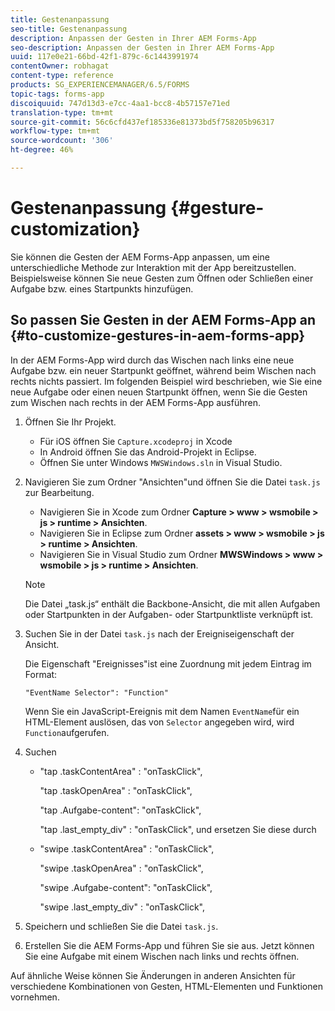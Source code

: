 ```yaml
---
title: Gestenanpassung
seo-title: Gestenanpassung
description: Anpassen der Gesten in Ihrer AEM Forms-App
seo-description: Anpassen der Gesten in Ihrer AEM Forms-App
uuid: 117e0e21-66bd-42f1-879c-6c1443991974
contentOwner: robhagat
content-type: reference
products: SG_EXPERIENCEMANAGER/6.5/FORMS
topic-tags: forms-app
discoiquuid: 747d13d3-e7cc-4aa1-bcc8-4b57157e71ed
translation-type: tm+mt
source-git-commit: 56c6cfd437ef185336e81373bd5f758205b96317
workflow-type: tm+mt
source-wordcount: '306'
ht-degree: 46%

---
```



# Gestenanpassung {#gesture-customization}

Sie können die Gesten der AEM Forms-App anpassen, um eine unterschiedliche Methode zur Interaktion mit der App bereitzustellen. Beispielsweise können Sie neue Gesten zum Öffnen oder Schließen einer Aufgabe bzw. eines Startpunkts hinzufügen.

## So passen Sie Gesten in der AEM Forms-App an {#to-customize-gestures-in-aem-forms-app}

In der AEM Forms-App wird durch das Wischen nach links eine neue Aufgabe bzw. ein neuer Startpunkt geöffnet, während beim Wischen nach rechts nichts passiert. Im folgenden Beispiel wird beschrieben, wie Sie eine neue Aufgabe oder einen neuen Startpunkt öffnen, wenn Sie die Gesten zum Wischen nach rechts in der AEM Forms-App ausführen.

1. Öffnen Sie Ihr Projekt.

   * Für iOS öffnen Sie `Capture.xcodeproj` in Xcode
   * In Android öffnen Sie das Android-Projekt in Eclipse.
   * Öffnen Sie unter Windows `MWSWindows.sln` in Visual Studio.

1. Navigieren Sie zum Ordner &quot;Ansichten&quot;und öffnen Sie die Datei `task.js` zur Bearbeitung.

   * Navigieren Sie in Xcode zum Ordner **Capture > www > wsmobile > js > runtime > Ansichten**.
   * Navigieren Sie in Eclipse zum Ordner **assets > www > wsmobile > js > runtime > Ansichten**.
   * Navigieren Sie in Visual Studio zum Ordner **MWSWindows > www > wsmobile > js > runtime > Ansichten**.

   >[!NOTE]
   >
   >Die Datei „task.js“ enthält die Backbone-Ansicht, die mit allen Aufgaben oder Startpunkten in der Aufgaben- oder Startpunktliste verknüpft ist.

1. Suchen Sie in der Datei `task.js` nach der Ereigniseigenschaft der Ansicht.

   Die Eigenschaft &quot;Ereignisses&quot;ist eine Zuordnung mit jedem Eintrag im Format:

   `"EventName Selector": "Function"`

   Wenn Sie ein JavaScript-Ereignis mit dem Namen `EventName`für ein HTML-Element auslösen, das von `Selector` angegeben wird, wird `Function`aufgerufen.

1. Suchen

   * &quot;tap .taskContentArea&quot; : &quot;onTaskClick&quot;,

      &quot;tap .taskOpenArea&quot; : &quot;onTaskClick&quot;,

      &quot;tap .Aufgabe-content&quot;: &quot;onTaskClick&quot;,

      &quot;tap .last_empty_div&quot; : &quot;onTaskClick&quot;,
   und ersetzen Sie diese durch

   * &quot;swipe .taskContentArea&quot; : &quot;onTaskClick&quot;,

      &quot;swipe .taskOpenArea&quot; : &quot;onTaskClick&quot;,

      &quot;swipe .Aufgabe-content&quot;: &quot;onTaskClick&quot;,

      &quot;swipe .last_empty_div&quot; : &quot;onTaskClick&quot;,


1. Speichern und schließen Sie die Datei `task.js`.
1. Erstellen Sie die AEM Forms-App und führen Sie sie aus. Jetzt können Sie eine Aufgabe mit einem Wischen nach links und rechts öffnen.

Auf ähnliche Weise können Sie Änderungen in anderen Ansichten für verschiedene Kombinationen von Gesten, HTML-Elementen und Funktionen vornehmen.
